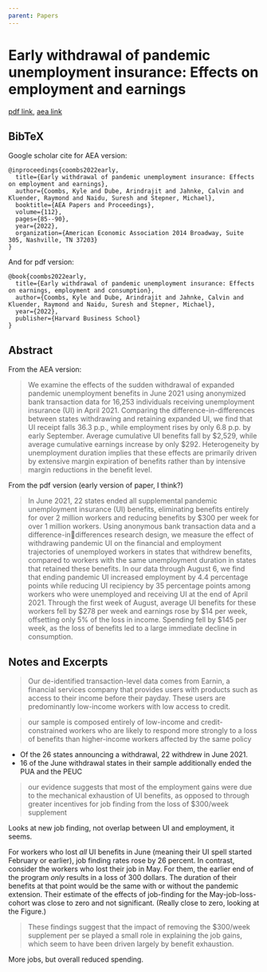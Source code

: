 ```yaml
---
parent: Papers
---
```


# Early withdrawal of pandemic unemployment insurance: Effects on employment and earnings

[pdf link](https://www.hbs.edu/ris/Publication%20Files/22-046_ce11d30f-72bc-4dd6-8367-e1dce9e75154.pdf),
[aea link](https://www.aeaweb.org/articles?id=10.1257/pandp.20221009)



## BibTeX

Google scholar cite for AEA version:

```
@inproceedings{coombs2022early,
  title={Early withdrawal of pandemic unemployment insurance: Effects on employment and earnings},
  author={Coombs, Kyle and Dube, Arindrajit and Jahnke, Calvin and Kluender, Raymond and Naidu, Suresh and Stepner, Michael},
  booktitle={AEA Papers and Proceedings},
  volume={112},
  pages={85--90},
  year={2022},
  organization={American Economic Association 2014 Broadway, Suite 305, Nashville, TN 37203}
}
```

And for pdf version:

```
@book{coombs2022early,
  title={Early withdrawal of pandemic unemployment insurance: Effects on earnings, employment and consumption},
  author={Coombs, Kyle and Dube, Arindrajit and Jahnke, Calvin and Kluender, Raymond and Naidu, Suresh and Stepner, Michael},
  year={2022},
  publisher={Harvard Business School}
}
```



## Abstract

From the AEA version:

> We examine the effects of the sudden withdrawal of expanded pandemic unemployment benefits in June 2021 using anonymized bank transaction data for 16,253 individuals receiving unemployment insurance (UI) in April 2021. Comparing the difference-in-differences between states withdrawing and retaining expanded UI, we find that UI receipt falls 36.3 p.p., while employment rises by only 6.8 p.p. by early September. Average cumulative UI benefits fall by $2,529, while average cumulative earnings increase by only $292. Heterogeneity by unemployment duration implies that these effects are primarily driven by extensive margin expiration of benefits rather than by intensive margin reductions in the benefit level.

From the pdf version (early version of paper, I think?)

> In June 2021, 22 states ended all supplemental pandemic unemployment insurance (UI)
benefits, eliminating benefits entirely for over 2 million workers and reducing benefits by $300
per week for over 1 million workers. Using anonymous bank transaction data and a difference-indifferences research design, we measure the effect of withdrawing pandemic UI on the financial
and employment trajectories of unemployed workers in states that withdrew benefits, compared
to workers with the same unemployment duration in states that retained these benefits. In
our data through August 6, we find that ending pandemic UI increased employment by 4.4
percentage points while reducing UI recipiency by 35 percentage points among workers who
were unemployed and receiving UI at the end of April 2021. Through the first week of August,
average UI benefits for these workers fell by $278 per week and earnings rose by $14 per week,
offsetting only 5% of the loss in income. Spending fell by $145 per week, as the loss of benefits
led to a large immediate decline in consumption.



## Notes and Excerpts

>  Our de-identified transaction-level data
comes from Earnin, a financial services company that provides users with products such as access
to their income before their payday. These users are predominantly low-income workers with low
access to credit.

> our sample is composed entirely of low-income and credit-constrained
workers who are likely to respond more strongly to a loss of benefits than higher-income workers
affected by the same policy



- Of the 26 states announcing a withdrawal, 22 withdrew in June 2021.
- 16 of the June withdrawal states in their sample additionally ended the PUA and the PEUC


> our evidence suggests that
most of the employment gains were due to the mechanical exhaustion of UI benefits, as opposed to
through greater incentives for job finding from the loss of $300/week supplement


Looks at new job finding, not overlap between UI and employment, it seems.
<!--So at least I've still got that going for me.-->


For workers who lost *all* UI benefits in June (meaning their UI spell started February or earlier),
job finding rates rose by 26 percent.
In contrast, consider the workers who lost their job in May.
For them, the earlier end of the program *only* results in a loss of 300 dollars.
The duration of their benefits at that point would be the same with or without the pandemic extension.
Their estimate of the effects of job-finding for the May-job-loss-cohort was close to zero and not significant.
(Really close to zero, looking at the Figure.)

>  These findings suggest that the impact of
removing the $300/week supplement per se played a small role in explaining the job gains, which
seem to have been driven largely by benefit exhaustion.


More jobs, but overall reduced spending.
